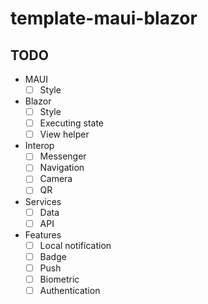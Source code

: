 # template-maui-blazor

## TODO

- MAUI
  - [ ] Style
- Blazor
  - [ ] Style
  - [ ] Executing state
  - [ ] View helper
- Interop
  - [ ] Messenger
  - [ ] Navigation
  - [ ] Camera
  - [ ] QR
- Services
  - [ ] Data
  - [ ] API
- Features
  - [ ] Local notification
  - [ ] Badge
  - [ ] Push
  - [ ] Biometric
  - [ ] Authentication
